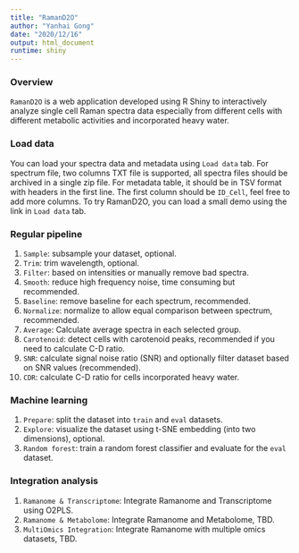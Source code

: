```yaml
---
title: "RamanD2O"
author: "Yanhai Gong"
date: "2020/12/16"
output: html_document
runtime: shiny
---
```


### Overview

`RamanD2O` is a web application developed using R Shiny to interactively analyze single cell Raman spectra data especially from different cells with different metabolic activities and incorporated heavy water.

### Load data

You can load your spectra data and metadata using `Load data` tab.
For spectrum file, two columns TXT file is supported, all spectra files should be archived in a single zip file.
For metadata table, it should be in TSV format with headers in the first line. The first column should be `ID_Cell`, feel free to add more columns.
To try RamanD2O, you can load a small demo using the link in `Load data` tab.

### Regular pipeline

1. `Sample`: subsample your dataset, optional.
2. `Trim`: trim wavelength, optional.
3. `Filter`: based on intensities or manually remove bad spectra.
4. `Smooth`: reduce high frequency noise, time consuming but recommended.
5. `Baseline`: remove baseline for each spectrum, recommended.
6. `Normalize`: normalize to allow equal comparison between spectrum, recommended.
7. `Average`: Calculate average spectra in each selected group.
8. `Carotenoid`: detect cells with carotenoid peaks, recommended if you need to calculate C-D ratio.
9. `SNR`: calculate signal noise ratio (SNR) and optionally filter dataset based on SNR values (recommended).
10. `CDR`: calculate C-D ratio for cells incorporated heavy water.

### Machine learning

1. `Prepare`: split the dataset into `train` and `eval` datasets.
2. `Explore`: visualize the dataset using t-SNE embedding (into two dimensions), optional.
3. `Random forest`: train a random forest classifier and evaluate for the `eval` dataset.

### Integration analysis
1. `Ramanome & Transcriptome`: Integrate Ramanome and Transcriptome using O2PLS.
2. `Ramanome & Metabolome`: Integrate Ramanome and Metabolome, TBD.
3. `MultiOmics Integration`: Integrate Ramanome with multiple omics datasets, TBD.
